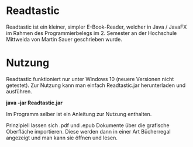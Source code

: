 # Readtastic

Readtastic ist ein kleiner, simpler E-Book-Reader, welcher in Java / JavaFX im Rahmen des Programmierbelegs im 2. Semester an der Hochschule Mittweida von Martin Sauer geschrieben wurde.

# Nutzung

Readtastic funktioniert nur unter Windows 10 (neuere Versionen nicht getestet).
Zur Nutzung kann man einfach Readtastic.jar herunterladen und ausführen.

**java -jar Readtastic.jar**

Im Programm selber ist ein Anleitung zur Nutzung enthalten.

Prinzipiell lassen sich .pdf und .epub Dokumente über die grafische Oberfläche importieren.
Diese werden dann in einer Art Bücherregal angezeigt und man kann sie öffnen und lesen.
